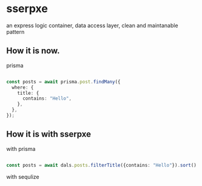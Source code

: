 # sserpxe
an express logic container, data access layer, clean and maintanable pattern




## How it is now.
prisma 
```typescript

const posts = await prisma.post.findMany({
  where: {
    title: {
      contains: "Hello",
    },
  },
});

```


## How it is with sserpxe
with prisma 
```typescript

const posts = await dals.posts.filterTitle({contains: "Hello"}).sort().fetchMany()

```

with sequlize
```

```